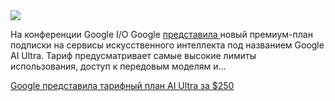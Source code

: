 <!--2025-05-23 11:01:17-->
<div class="yb">
  <div class="rss habr"><img src="https://habrastorage.org/getpro/habr/upload_files/7db/85e/16f/7db85e16fa36042e00024b3dde8b63fb.jpeg" /><p>На конференции Google I/O Google <a href="https://www.neowin.net/news/google-announces-ai-ultra-plan-that-costs-24999month/" rel="noopener noreferrer nofollow">представила </a>новый премиум-план подписки на сервисы искусственного интеллекта под названием Google AI Ultra. Тариф предусматривает самые высокие лимиты использования, доступ к передовым моделям и... <p class="titl"><a href="https://habr.com/ru/news/912210/?utm_source=habrahabr&utm_medium=rss&utm_campaign=912210">Google представила тарифный план AI Ultra за $250</a></p></div>
</div>
